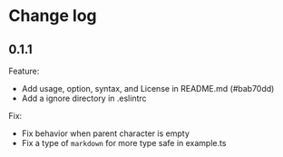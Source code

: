 # Change log

## 0.1.1

Feature:
- Add usage, option, syntax, and License in README.md (#bab70dd)
- Add a ignore directory in .eslintrc

Fix:
- Fix behavior when parent character is empty
- Fix a type of `markdown` for more type safe in example.ts